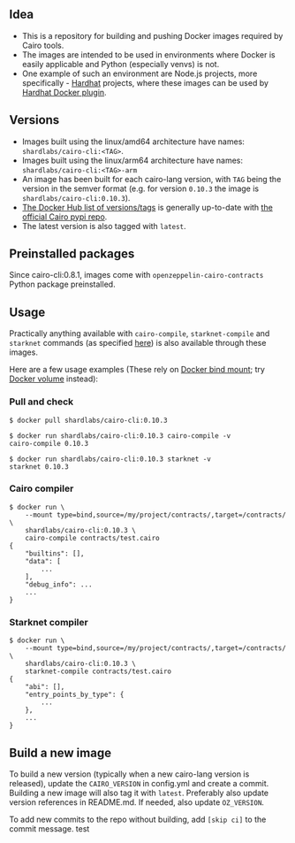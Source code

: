 ## Idea

- This is a repository for building and pushing Docker images required by Cairo tools.
- The images are intended to be used in environments where Docker is easily applicable and Python (especially venvs) is not.
- One example of such an environment are Node.js projects, more specifically - [Hardhat](https://github.com/nomiclabs/hardhat) projects, where these images can be used by [Hardhat Docker plugin](https://www.npmjs.com/package/@nomiclabs/hardhat-docker).

## Versions

- Images built using the linux/amd64 architecture have names: `shardlabs/cairo-cli:<TAG>`.
- Images built using the linux/arm64 architecture have names: `shardlabs/cairo-cli:<TAG>-arm`
- An image has been built for each cairo-lang version, with `TAG` being the version in the semver format (e.g. for version `0.10.3` the image is `shardlabs/cairo-cli:0.10.3`).
- [The Docker Hub list of versions/tags](https://hub.docker.com/repository/registry-1.docker.io/shardlabs/cairo-cli/tags) is generally up-to-date with [the official Cairo pypi repo](https://pypi.org/pypi/cairo-lang/json).
- The latest version is also tagged with `latest`.

## Preinstalled packages

Since cairo-cli:0.8.1, images come with `openzeppelin-cairo-contracts` Python package preinstalled.

## Usage

Practically anything available with `cairo-compile`, `starknet-compile` and `starknet` commands (as specified [here](https://www.cairo-lang.org/docs/hello_starknet/index.html)) is also available through these images.

Here are a few usage examples (These rely on [Docker bind mount](https://docs.docker.com/storage/bind-mounts/); try [Docker volume](https://docs.docker.com/storage/volumes/) instead):

### Pull and check

```
$ docker pull shardlabs/cairo-cli:0.10.3

$ docker run shardlabs/cairo-cli:0.10.3 cairo-compile -v
cairo-compile 0.10.3

$ docker run shardlabs/cairo-cli:0.10.3 starknet -v
starknet 0.10.3
```

### Cairo compiler

```
$ docker run \
    --mount type=bind,source=/my/project/contracts/,target=/contracts/ \
    shardlabs/cairo-cli:0.10.3 \
    cairo-compile contracts/test.cairo
{
    "builtins": [],
    "data": [
        ...
    ],
    "debug_info": ...
    ...
}
```

### Starknet compiler

```
$ docker run \
    --mount type=bind,source=/my/project/contracts/,target=/contracts/ \
    shardlabs/cairo-cli:0.10.3 \
    starknet-compile contracts/test.cairo
{
    "abi": [],
    "entry_points_by_type": {
        ...
    },
    ...
}
```

## Build a new image

To build a new version (typically when a new cairo-lang version is released), update the `CAIRO_VERSION` in config.yml and create a commit. Building a new image will also tag it with `latest`. Preferably also update version references in README.md. If needed, also update `OZ_VERSION`.

To add new commits to the repo without building, add `[skip ci]` to the commit message.
test
